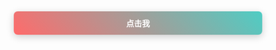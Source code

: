 <div class="custom-button" id="custom-button">
  <span class="button-text">点击我</span>
</div>

<style>
.custom-button {
  background: linear-gradient(45deg, #ff6b6b, #4ecdc4);
  color: white;
  padding: 12px 24px;
  border-radius: 8px;
  cursor: pointer;
  text-align: center;
  box-shadow: 0 4px 15px rgba(0,0,0,0.2);
  transition: all 0.3s ease;
  margin: 10px 0;
}

.custom-button:hover {
  transform: translateY(-2px);
  box-shadow: 0 6px 20px rgba(0,0,0,0.3);
}

.button-text {
  font-weight: bold;
  font-size: 16px;
}
</style>

<script>
          document.querySelector("#custom-button")?.addEventListener('click', (event) => {
            alert('按钮被点击了！');
            console.log(456)
          })

</script>